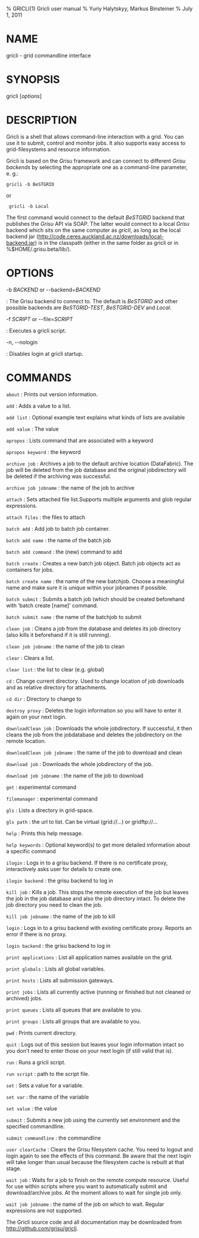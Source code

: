 % GRICLI(1) Gricli user manual
% Yuriy Halytskyy, Markus Binsteiner
% July 1, 2011

<!-- don't edit the USAGE.md file directly since it'll be overwritten with regularly. Edit man/manpage-template.md instead -->

# NAME

gricli - grid commandline interface

# SYNOPSIS

gricli [*options*] 

# DESCRIPTION

Gricli is a shell that allows command-line interaction with a grid. You can use it to submit, control and monitor jobs. It also supports easy access to grid-filesystems and resource information.

Gricli is based on the *Grisu* framework and can connect to different *Grisu backends* by selecting the appropriate one as a command-line parameter, e. g.:

    gricli -b BeSTGRID
    
 or 
 
     gricli -b Local
     
The first command would connect to the default *BeSTGRID* backend that publishes the *Grisu* API via SOAP. The latter would connect to a local *Grisu* backend which sits on the same computer as *gricli*, as long as the local backend jar (http://code.ceres.auckland.ac.nz/downloads/local-backend.jar) is in the classpath (either in the same folder as gricli or in %$HOME/.grisu.beta/lib/).

# OPTIONS

-b *BACKEND* or \--backend=*BACKEND*

:    The Grisu backend to connect to. The default is *BeSTGRID* and other possible backends are *BeSTGRID-TEST*, *BeSTGRID-DEV* and *Local*.

-f  *SCRIPT* or \--file=*SCRIPT*

:    Executes a gricli script.

-n, \--nologin

:    Disables login at gricli startup.

# COMMANDS


`about`
:     Prints out version information.

`add`
:     Adds a value to a list.

`add list`
:     Optional example text explains what kinds of lists are available

`add value`
:     The value

`apropos`
:     Lists command that are associated with a keyword

`apropos keyword`
:     the keyword

`archive job`
:     Archives a job to the default archive location (DataFabric). The job will be deleted from the job database and the original jobdirectory will be deleted if the archiving was successful.

`archive job jobname`
:     the name of the job to archive

`attach`
:     Sets attached file list.Supports multiple arguments and glob regular expressions.

`attach files`
:     the files to attach

`batch add`
:     Add job to batch job container.

`batch add name`
:     the name of the batch job

`batch add command`
:     the (new) command to add

`batch create`
:     Creates a new batch job object. Batch job objects act as containers for jobs.

`batch create name`
:     the name of the new batchjob. Choose a meaningful name and make sure it is unique within your jobnames if possible.

`batch submit`
:     Submits a batch job (which should be created beforehand with 'batch create [name]' command.

`batch submit name`
:     the name of the batchjob to submit

`clean job`
:     Cleans a job from the database and deletes its job directory (also kills it beforehand if it is still running).

`clean job jobname`
:     the name of the job to clean

`clear`
:     Clears a list.

`clear list`
:     the list to clear (e.g. global)

`cd`
:     Change current directory. Used to change location of job downloads and as relative directory for attachments.

`cd dir`
:     Directory to change to

`destroy proxy`
:     Deletes the login information so you will have to enter it again on your next login.

`downloadClean job`
:     Downloads the whole jobdirectory. If successful, it then cleans the job from the jobdatabase and deletes the jobdirectory on the remote location.

`downloadClean job jobname`
:     the name of the job to download and clean

`download job`
:     Downloads the whole jobdirectory of the job.

`download job jobname`
:     the name of the job to download

`get`
:     experimental command

`filemanager`
:     experimental command

`gls`
:     Lists a directory in grid-space.

`gls path`
:     the url to list. Can be virtual (grid://...) or gridftp://...

`help`
:     Prints this help message.

`help keywords`
:     Optional keyword(s) to get more detailed information about a specific command

`ilogin`
:     Logs in to a grisu backend. If there is no certificate proxy, interactively asks user for details to create one.

`ilogin backend`
:     the grisu backend to log in

`kill job`
:     Kills a job. This stops the remote execution of the job but leaves the job in the job database and also the job directory intact. To delete the job directory you need to clean the job.

`kill job jobname`
:     the name of the job to kill

`login`
:     Logs in to a grisu backend with existing certificate proxy. Reports an error if there is no proxy.

`login backend`
:     the grisu backend to log in

`print applications`
:     List all application names available on the grid.

`print globals`
:     Lists all global variables.

`print hosts`
:     Lists all submission gateways.

`print jobs`
:     Lists all currently active (running or finished but not cleaned or archived) jobs.

`print queues`
:     Lists all queues that are available to you.

`print groups`
:     Lists all groups that are available to you.

`pwd`
:     Prints current directory.

`quit`
:     Logs out of this session but leaves your login information intact so you don't need to enter those on your next login (if still valid that is).

`run`
:     Runs a gricli script.

`run script`
:     path to the script file.

`set`
:     Sets a value for a variable.

`set var`
:     the name of the variable

`set value`
:     the value

`submit`
:     Submits a new job using the currently set environment and the specified commandline.

`submit commandline`
:     the commandline

`user clearCache`
:     Clears the Grisu filesystem cache. You need to logout and login again to see the effects of this command. Be aware that the next login will take longer than usual because the filesystem cache is rebuilt at that stage.

`wait job`
:     Waits for a job to finish on the remote compute resource. Useful for use within scripts where you want to automatically submit and download/archive jobs. At the moment allows to wait for single job only.

`wait job jobname`
:     the name of the job on which to wait. Regular expressions are not supported.

The Gricli source code and all documentation may be downloaded from
<http://github.com/grisu/gricli>.
